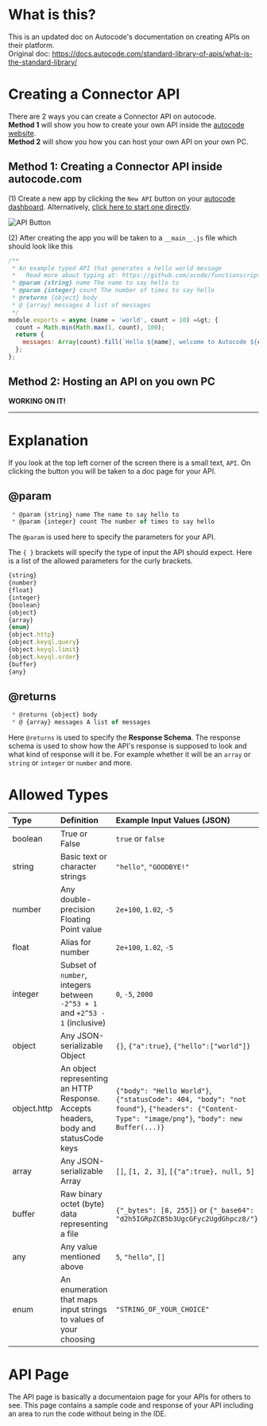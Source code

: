 # What is this?
This is an updated doc on Autocode's documentation on creating APIs on their platform.
<br>
Original doc: https://docs.autocode.com/standard-library-of-apis/what-is-the-standard-library/

# Creating a Connector API 
There are 2 ways you can create a Connector API on autocode.
<br>
**Method 1** will show you how to create your own API inside the [autocode website](https://autocode.com/dashboard).
<br>
**Method 2** will show you how you can host your own API on your own PC.

## Method 1: Creating a Connector API inside autocode.com
(1) Create a new app by clicking the `New API` button on your [autocode dashboard](https://autocode.com/dashboard).
    Alternatively, [click here to start one directly](https://autocode.com/mp/?fork=autocode/new-connector-base).

   ![API Button](https://media.discordapp.net/attachments/890182081173405726/981565428830720010/Screenshot_2022-06-01_at_7.59.38_PM.png)
  
(2) After creating the app you will be taken to a `__main__.js` file which should look like this
```js
/**
 * An example typed API that generates a hello world message
 *   Read more about typing at: https://github.com/acode/functionscript
 * @param {string} name The name to say hello to
 * @param {integer} count The number of times to say hello
 * @returns {object} body
 * @ {array} messages A list of messages
 */
module.exports = async (name = 'world', count = 10) =&gt; {
  count = Math.min(Math.max(1, count), 100);
  return {
    messages: Array(count).fill(`Hello ${name}, welcome to Autocode ${count} times!`)
  };
};
```

## Method 2: Hosting an API on you own PC

**WORKING ON IT!**

-----------------------------------------------------------------------------
# Explanation
If you look at the top left corner of the screen there is a small text, `API`. On clicking the button you will be taken to a doc page for your API.

## @param

```js
 * @param {string} name The name to say hello to
 * @param {integer} count The number of times to say hello
```

The `@param` is used here to specify the parameters for your API.

The `{ }` brackets will specify the type of input the API should expect. Here is a list of the allowed parameters for the curly brackets.

```js
{string} 
{number}
{float} 
{integer} 
{boolean} 
{object} 
{array} 
{enum} 
{object.http} 
{object.keyql.query} 
{object.keyql.limit} 
{object.keyql.order} 
{buffer} 
{any}
```
## @returns

```js
 * @returns {object} body
 * @ {array} messages A list of messages
 ```

Here `@returns` is used to specify the **Response Schema**. The response schema is used to show how the API's response is supposed to look and what kind of response will it be.
For example whether it will be an `array` or `string` or `integer` or `number` and more.

# Allowed Types

|  Type  | Definition	| Example Input Values (JSON) |
|:-------|:-----------|:----------------------------|
|boolean | True or False|	`true` or `false`         |
|string	 | Basic text or character strings|	`"hello"`, `"GOODBYE!"`|
|number  | Any double-precision Floating Point value|	`2e+100`, `1.02`, `-5`|
|float	 | Alias for number|	`2e+100`, `1.02`, `-5`|
|integer | Subset of `number`, integers between `-2^53 + 1` and `+2^53 - 1` (inclusive)|	`0`, `-5`, `2000`|
|object  | Any JSON-serializable Object|	`{}`, `{"a":true}`, `{"hello":["world"]}`|
|object.http| An object representing an HTTP Response. Accepts headers, body and statusCode keys|	`{"body": "Hello World"}`, `{"statusCode": 404, "body": "not found"}`, `{"headers": {"Content-Type": "image/png"}`, `"body": new Buffer(...)}`|
|array   | Any JSON-serializable Array |	`[]`, `[1, 2, 3]`, `[{"a":true}, null, 5]`
|buffer  | Raw binary octet (byte) data representing a file |	`{"_bytes": [8, 255]}` or `{"_base64": "d2h5IGRpZCB5b3UgcGFyc2UgdGhpcz8/"}`|
|any	   | Any value mentioned above |	`5`, `"hello"`, `[]`
|enum | An enumeration that maps input strings to values of your choosing	| `"STRING_OF_YOUR_CHOICE"`


# API Page
The API page is basically a documentaion page for your APIs for others to see. This page contains a sample code and response of your API including an area to run the code without being in the IDE.
